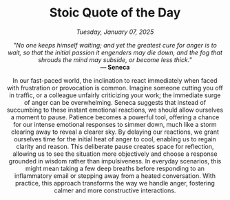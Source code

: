 <h1 align="center">Stoic Quote of the Day</h1>
<p align="center"><em>Tuesday, January 07, 2025</em></p>
<p align="center">
    <em>"No one keeps himself waiting; and yet the greatest cure for anger is to wait, so that the initial passion it engenders may die down, and the fog that shrouds the mind may subside, or become less thick."</em><br>
    <strong>— Seneca</strong>
</p>

<p align="center" style="max-width:600px;margin:0 auto;">
    In our fast-paced world, the inclination to react immediately when faced with frustration or provocation is common. Imagine someone cutting you off in traffic, or a colleague unfairly criticizing your work; the immediate surge of anger can be overwhelming. Seneca suggests that instead of succumbing to these instant emotional reactions, we should allow ourselves a moment to pause. Patience becomes a powerful tool, offering a chance for our intense emotional responses to simmer down, much like a storm clearing away to reveal a clearer sky. By delaying our reactions, we grant ourselves time for the initial heat of anger to cool, enabling us to regain clarity and reason. This deliberate pause creates space for reflection, allowing us to see the situation more objectively and choose a response grounded in wisdom rather than impulsiveness. In everyday scenarios, this might mean taking a few deep breaths before responding to an inflammatory email or stepping away from a heated conversation. With practice, this approach transforms the way we handle anger, fostering calmer and more constructive interactions.
</p>
